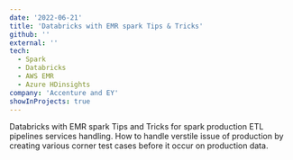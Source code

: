 ```yaml
---
date: '2022-06-21'
title: 'Databricks with EMR spark Tips & Tricks'
github: ''
external: ''
tech:
  - Spark
  - Databricks
  - AWS EMR
  - Azure HDinsights
company: 'Accenture and EY'
showInProjects: true
---
```


Databricks with EMR spark Tips and Tricks for spark production ETL pipelines services handling.
How to handle verstile issue of production by creating various corner test cases before it occur on production data.